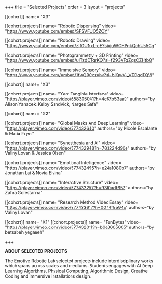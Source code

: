 +++
title = "Selected Projects"
order = 3
layout = "projects"

[[cohort]]
name= "X3"


[[cohort.projects]]
name= "Robotic Dispensing"
video= "https://www.youtube.com/embed/SFSVFUO5ZOY"


[[cohort.projects]]
name= "Robotic Drawing"
video= "https://www.youtube.com/embed/zlfGUNxL-cE?si=juWCHPqkQchU55Cg"


[[cohort.projects]]
name= "Photogrammetry + 3D Printing"
video= "https://www.youtube.com/embed/ulTzdDTqrKQ?si=f293VFqZqsCZHtbQ"

[[cohort.projects]]
name= "Immersive Sensory"
video= "https://www.youtube.com/embed/1fwQ8Cczeiw?si=bIQwV-_VEDqdEQVi"



[[cohort]]
name= "X3"



[[cohort.projects]]
name= "Xen: Tangible Interface"
video= "https://player.vimeo.com/video/658305041?h=4c67b53aa9" 
authors="by Alison Yanacek, Kelby Sandvick, Narges Safa"



[[cohort]]
name= "X2"

[[cohort.projects]]
name= "Global Masks And Deep Learning"
video= "https://player.vimeo.com/video/577432640" 
authors="by Nicole Escalante & Maria Fryer"

[[cohort.projects]]
name= "Synesthesia and Ai"
video= "https://player.vimeo.com/video/577432948?h=783224d90e" 
authors="by Valiny Lovan & Jessica Olsen"

[[cohort.projects]]
name= "Emotional Intelligence"
video= "https://player.vimeo.com/video/577432495?h=e24a1080b7" 
authors="by Jonathan Lai & Novia Elvina"

[[cohort.projects]]
name= "Interactive Structure"
video= "https://player.vimeo.com/video/577433257?h=93f0adf657" 
authors="by Zahra Golestanha"

[[cohort.projects]]
name= "Research Method Video Essay"
video= "https://player.vimeo.com/video/577433617?h=0044f5e94c" 
authors="by Valiny Lovan"


[[cohort]]
name= "X1"
[[cohort.projects]]
name= "FunBytes"
video= "https://player.vimeo.com/video/577432011?h=b9e3865805" 
authors="by betsabeh yeganeh"

+++


**ABOUT SELECTED PROJECTS**

The Emotive Robotic Lab selected projects include interdisciplinary works which spans across scales and mediums. Students engages with AI Deep Learning Algorithms, Physical Computing, Algorithmic Design, Creative Coding and immersive installations design.
